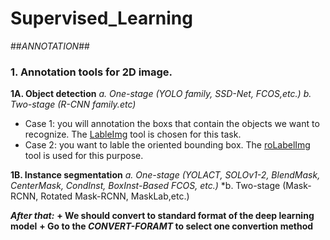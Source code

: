 # Supervised_Learning
##_ANNOTATION_##
### 1. Annotation tools for 2D image. 

**1A. Object detection**
*a. One-stage (YOLO family, SSD-Net, FCOS,etc.)*
*b. Two-stage (R-CNN family.etc)*
- Case 1: you will annotation the boxs that contain the objects we want to recognize. The [LableImg](https://github.com/heartexlabs/labelImg) tool is chosen for this task.
- Case 2: you want to lable the oriented bounding box. The [roLabelImg](https://github.com/cgvict/roLabelImg) tool is used for this purpose.

**1B. Instance segmentation**
*a. One-stage (YOLACT, SOLOv1-2, BlendMask, CenterMask, CondInst, BoxInst-Based FCOS, etc.)*
*b. Two-stage (Mask-RCNN, Rotated Mask-RCNN, MaskLab,etc.)

**_After that:_**
**+ We should convert to standard format of the deep learning model**
**+ Go to the _CONVERT-FORAMT_ to select one convertion method**


